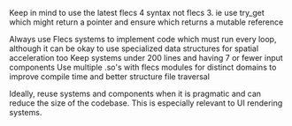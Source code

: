 Keep in mind to use the latest flecs 4 syntax not flecs 3. ie use try_get which might return a pointer and ensure which returns a mutable reference

Always use Flecs systems to implement code which must run every loop, although it can be okay to use specialized data structures for spatial acceleration too
Keep systems under 200 lines and having 7 or fewer input components
Use multiple .so's with flecs modules for distinct domains to improve compile time and better structure file traversal

Ideally, reuse systems and components when it is pragmatic and can reduce the size of the codebase. This is especially relevant to UI rendering systems.